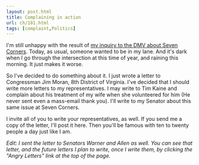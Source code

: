 ```yaml
---
layout: post.html
title: Complaining in action
url: ch/181.html
tags: [complaint,Politics]
---
```

I'm still unhappy with the result of [my inquiry to the DMV about Seven Corners](http://www.complainthub.com/?p=128). Today, as usual, someone wanted to be in my lane. And it's dark when I go through the intersection at this time of year, and raining this morning. It just makes it worse.

So I've decided to do something about it. I just wrote a letter to Congressman Jim Moran, 8th District of Virginia. I've decided that I should write more letters to my representatives. I may write to Tim Kaine and complain about his treatment of my wife when she volunteered for him (He never sent even a mass-email thank you). I'll write to my Senator about this same issue at Seven Corners.

I invite all of you to write your representatives, as well. If you send me a copy of the letter, I'll post it here. Then you'll be famous with ten to twenty people a day just like I am.

_Edit: I sent the letter to Senators Warner and Allen as well. You can see that letter, and the future letters I plan to write, once I write them, by clicking the "Angry Letters" link at the top of the page._

